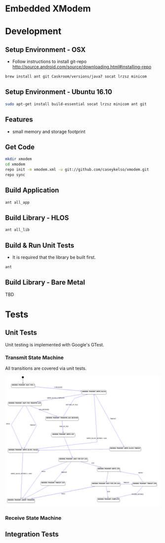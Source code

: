 Embedded XModem
===============

# Development

Setup Environment - OSX
------------------------
* Follow instructions to install git-repo http://source.android.com/source/downloading.html#installing-repo
```bash
brew install ant git Caskroom/versions/java7 socat lrzsz minicom
```

Setup Environment - Ubuntu 16.10
---------------------------------
```bash
sudo apt-get install build-essential socat lrzsz minicom ant git
```

Features
--------
* small memory and storage footprint

Get Code
-----------------
```bash
mkdir xmodem
cd xmodem
repo init -m xmodem.xml -u git://github.com/caseykelso/xmodem.git
repo sync
```

Build Application
-----------------
```bash
ant all_app
```

Build Library - HLOS
------------------
```bash
ant all_lib
```

Build & Run Unit Tests
--------------------
* It is required that the library be built first.
```bash
ant
```

Build Library - Bare Metal
-------------------------- 
TBD

# Tests
## Unit Tests
Unit testing is implemented with Google's GTest.
### Transmit State Machine
All transitions are covered via unit tests.

<img src="documentation/xmodem_transmit_fsm.png"  />

### Receive State Machine
## Integration Tests

